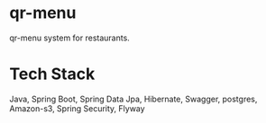 # qr-menu
qr-menu system for restaurants.
# Tech Stack
Java, Spring Boot, Spring Data Jpa, Hibernate, Swagger, postgres, Amazon-s3, Spring Security, Flyway
